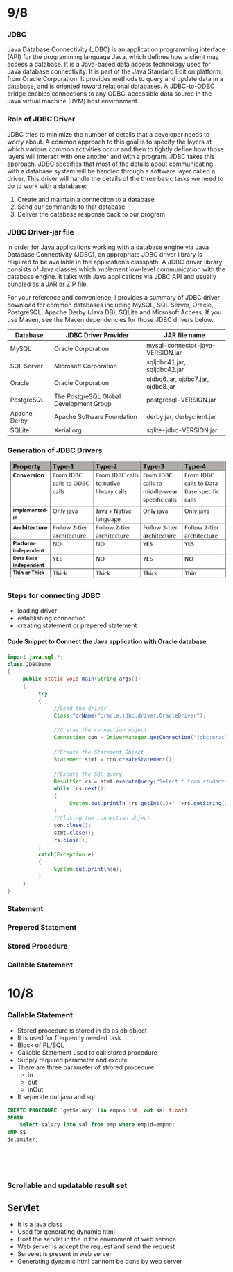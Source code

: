 # 9/8
### JDBC 
Java Database Connectivity (JDBC) is an application programming interface (API) for the programming language Java, which defines how a client may access a database. It is a Java-based data access technology used for Java database connectivity. It is part of the Java Standard Edition platform, from Oracle Corporation. It provides methods to query and update data in a database, and is oriented toward relational databases. A JDBC-to-ODBC bridge enables connections to any ODBC-accessible data source in the Java virtual machine (JVM) host environment.
### Role of JDBC Driver 
JDBC tries to minimize the number of details that a developer needs to worry about. A common approach to this goal is to specify the layers at which various common activities occur and then to tightly define how those layers will interact with one another and with a program.
JDBC takes this approach. JDBC specifies that most of the details about communicating with a database system will be handled through a software layer called a driver. This driver will handle the details of the three basic tasks we need to do to work with a database:
1. Create and maintain a connection to a database
2. Send our commands to that database
3. Deliver the database response back to our program

### JDBC Driver-jar file
 in order for Java applications working with a database engine via Java Database Connectivity (JDBC), an appropriate JDBC driver library is required to be available in the application’s classpath. A JDBC driver library consists of Java classes which implement low-level communication with the database engine. It talks with Java applications via JDBC API and usually bundled as a JAR or ZIP file.
 
For your reference and convenience, i provides a summary of JDBC driver download for common databases including MySQL, SQL Server, Oracle, PostgreSQL, Apache Derby (Java DB), SQLite and Microsoft Access. If you use Maven, see the Maven dependencies for those JDBC drivers below.

|  Database | JDBC Driver Provider  |  JAR file name |
| ------------ | ------------ | ------------ |
|  MySQL |  Oracle Corporation |  mysql-connector-java-VERSION.jar |
|  SQL Server | Microsoft Corporation  | sqljdbc41.jar, sqljdbc42.jar  |
|  Oracle | Oracle Corporation  | ojdbc6.jar, ojdbc7.jar, ojdbc8.jar  |
| PostgreSQL  |  The PostgreSQL Global Development Group | postgresql-VERSION.jar  |
|  Apache Derby |Apache Software Foundation   | derby.jar, derbyclient.jar  |
| SQLite  |Xerial.org   |  sqlite-jdbc-VERSION.jar |


### Generation of JDBC Drivers
![JDBC](https://github.com/shreeshailaya/C-DAC-Notes/blob/main/Advanced%20Java/Media/1_JDBC.jpg)

### Steps for connecting JDBC
- loading driver
- establishing connection
- creating statement or prepered statement

#### Code Snippet to Connect the Java application with Oracle database

```java
import java.sql.*;
class JDBCDemo
{
     public static void main(String args[])
     {
          try
          {
               //Load the driver
               Class.forName("oracle.jdbc.driver.OracleDriver");
    
               //Cretae the connection object
               Connection con = DriverManager.getConnection("jdbc:oracle:thin:@localhost:1521:XE","username", "password");
    
               //Create the Statement Object
               Statement stmt = con.createStatement();
    
               //Excute the SQL query
               ResultSet rs = stmt.executeQuery("Select * from students");
               while (rs.next())
               {
                    System.out.println (rs.getInt(1)+" "+rs.getString(2)+" "+rs.getFloat(3));
               }
               //Closing the connection object
               con.close();
               stmt.close();
               rs.close();
          }
          catch(Exception e)
          {
               System.out.println(e);
          }
     }
}
```

### Statement 
### Prepered Statement
### Stored Procedure 
### Callable Statement 

# 10/8
### Callable Statement
- Stored procedure is stored in db as db object
- It is used for frequently needed task
- Block of PL/SQL 
- Callable Statement used to call stored procedure 
- Supply required parameter and excute
- There are three parameter of strored procedure 
	- in
	- out 
	- inOut
- It seperate out java and sql
```sql
CREATE PROCEDURE `getSalary` (in empno int, out sal float)
BEGIN
	select salary into sal from emp where empid=empno;
END $$
delimiter;



```


```java




```

### Scrollable and updatable result set

## Servlet 
- It is a java class 
- Used for generating dynamic html 
- Host the servlet in the in the enviroment of web service 
- Web server is accept the request and send the request
- Servelet is present in web server
- Generating dynamic html cannont be done by web server					
